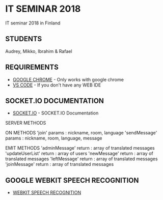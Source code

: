 # IT SEMINAR 2018

IT seminar 2018 in Finland

## STUDENTS

Audrey, Mikko, Ibrahim & Rafael

## REQUIREMENTS

* [GOOGLE CHROME](https://www.google.fr/chrome/index.html) - Only works with google chrome
* [VS CODE](https://code.visualstudio.com/) - If you don't have any WEB IDE

## SOCKET.IO DOCUMENTATION

* [SOCKET.IO](https://socket.io/) - SOCKET.IO Documentation

SERVER METHODS



ON METHODS
'join'
params : nickname, room, language
'sendMessage'
params : nickname, room, language, message





EMIT METHODS
'adminMessage'
return : array of translated messages
'updateUserList'
return : array of users
'newMessage'
return : array of translated messages
'leftMessage'
return : array of translated messages
'joinMessage'
return : array of translated messages



## GOOGLE WEBKIT SPEECH RECOGNITION

* [WEBKIT SPEECH RECOGNITION](https://developers.google.com/web/updates/2013/01/Voice-Driven-Web-Apps-Introduction-to-the-Web-Speech-API)




